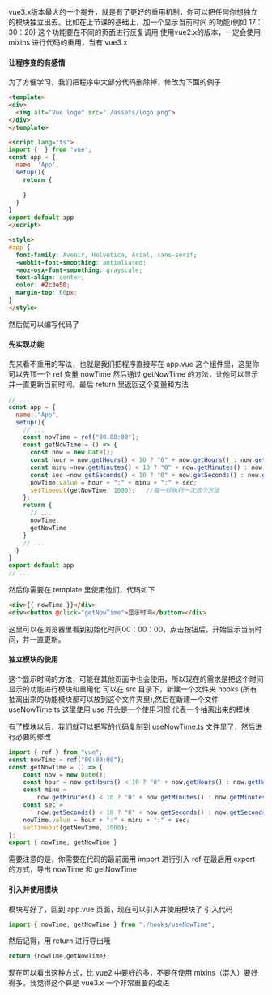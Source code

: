 <!--
 * @Author: gaoyuan
 * @Date: 2020-10-29 16:47:27
 * @LastEditors: gaoyuan
 * @LastEditTime: 2020-10-29 17:38:22
-->
vue3.x版本最大的一个提升，就是有了更好的重用机制，你可以把任何你想独立的模块独立出去。比如在上节课的基础上，加一个显示当前时间
的功能(例如 17：30：20) 这个功能要在不同的页面进行反复调用
使用vue2.x的版本，一定会使用 mixins 进行代码的重用，当有 vue3.x
#### 让程序变的有感情
为了方便学习，我们把程序中大部分代码删除掉，修改为下面的例子
```html
<template>
<div>
  <img alt="Vue logo" src="./assets/logo.png">
</div>
</template>

<script lang="ts">
import {  } from 'vue';
const app = {
  name: 'App',
  setup(){
    return {
      
    }
  }
}
export default app
</script>

<style>
#app {
  font-family: Avenir, Helvetica, Arial, sans-serif;
  -webkit-font-smoothing: antialiased;
  -moz-osx-font-smoothing: grayscale;
  text-align: center;
  color: #2c3e50;
  margin-top: 60px;
}
</style>
```
然后就可以编写代码了

#### 先实现功能
先来看不重用的写法，也就是我们把程序直接写在 app.vue 这个组件里，这里你可以先顶一个 ref 变量 nowTime
然后通过 getNowTime 的方法，让他可以显示并一直更新当前时间。最后 return 里返回这个变量和方法
```javascript
// ....
const app = {
  name: "App",
  setup(){
    // ...
    const nowTime = ref("00:00:00");
    const getNowTime = () => {
      const now = new Date();
      const hour = now.getHours() < 10 ? "0" + now.getHours() : now.getHours();
      const minu =now.getMinutes() < 10 ? "0" + now.getMinutes() : now.getMinutes();
      const sec =now.getSeconds() < 10 ? "0" + now.getSeconds() : now.getSeconds();
      nowTime.value = hour + ":" + minu + ":" + sec;
      setTimeout(getNowTime, 1000);   //每一秒执行一次这个方法
    };
    return {
      // ...
      nowTime,
      getNowTime
    }
    // ...
  }
}
export default app
// ... 
```
然后你需要在 template 里使用他们，代码如下
```html
<div>{{ nowTime }}</div>
<div><button @click="getNowTime">显示时间</button></div>
```
这里可以在浏览器里看到初始化时间00：00：00，点击按钮后，开始显示当前时间，并一直更新。
#### 独立模块的使用
这个显示时间的方法，可能在其他页面中也会使用，所以现在的需求是把这个时间显示的功能进行模块和重用化
可以在 src 目录下，新建一个文件夹 hooks (所有抽离出来的功能模块都可以放到这个文件夹里),然后在新建一个文件 useNowTime.ts 这里使用 use 开头是一个使用习惯
代表一个抽离出来的模块

有了模块以后，我们就可以把写的代码复制到 useNowTime.ts 文件里了，然后进行必要的修改
```javascript
import { ref } from "vue";
const nowTime = ref("00:00:00");
const getNowTime = () => {
    const now = new Date();
    const hour = now.getHours() < 10 ? "0" + now.getHours() : now.getHours();
    const minu =
        now.getMinutes() < 10 ? "0" + now.getMinutes() : now.getMinutes();
    const sec =
        now.getSeconds() < 10 ? "0" + now.getSeconds() : now.getSeconds();
    nowTime.value = hour + ":" + minu + ":" + sec;
    setTimeout(getNowTime, 1000);
};
export { nowTime, getNowTime }
```
需要注意的是，你需要在代码的最前面用 import 进行引入 ref 在最后用 export 的方式，导出 nowTime 和 getNowTime
#### 引入并使用模块
模块写好了，回到 app.vue 页面，现在可以引入并使用模块了
引入代码
```javascript
import { nowTime, getNowTime } from "./hooks/useNowTime";
```
然后记得，用 return 进行导出哦
```javascript
return {nowTime,getNowTime};
```
现在可以看出这种方式，比 vue2 中要好的多，不要在使用 mixins（混入）要好得多。我觉得这个算是 vue3.x 一个非常重要的改进